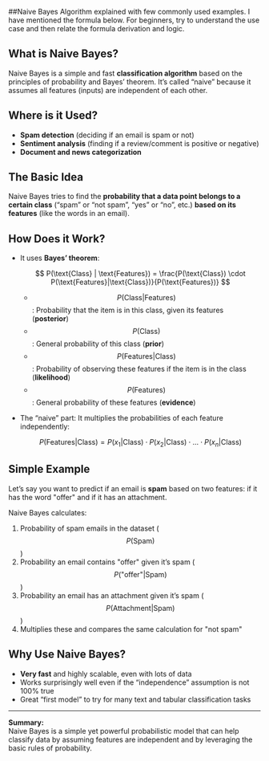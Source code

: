 ##Naive Bayes Algorithm explained with few commonly used examples. I have mentioned the formula below. For beginners, try to understand the use case and then relate the formula derivation and logic.

## What is Naive Bayes?

Naive Bayes is a simple and fast **classification algorithm** based on the principles of probability and Bayes’ theorem. It’s called “naive” because it assumes all features (inputs) are independent of each other.

## Where is it Used?

- **Spam detection** (deciding if an email is spam or not)
- **Sentiment analysis** (finding if a review/comment is positive or negative)
- **Document and news categorization**

## The Basic Idea

Naive Bayes tries to find the **probability that a data point belongs to a certain class** (“spam” or “not spam”, “yes” or “no”, etc.) **based on its features** (like the words in an email).

## How Does it Work?

- It uses **Bayes’ theorem**:

  $$
  P(\text{Class} | \text{Features}) = \frac{P(\text{Class}) \cdot P(\text{Features}|\text{Class})}{P(\text{Features})}
  $$

  - $$P(\text{Class}|\text{Features})$$: Probability that the item is in this class, given its features (**posterior**)
  - $$P(\text{Class})$$: General probability of this class (**prior**)
  - $$P(\text{Features}|\text{Class})$$: Probability of observing these features if the item is in the class (**likelihood**)
  - $$P(\text{Features})$$: General probability of these features (**evidence**)

- The “naive” part: It multiplies the probabilities of each feature independently:

  $$
  P(\text{Features}|\text{Class}) = P(x_1|\text{Class}) \cdot P(x_2|\text{Class}) \cdot ... \cdot P(x_n|\text{Class})
  $$

## Simple Example

Let’s say you want to predict if an email is **spam** based on two features: if it has the word "offer" and if it has an attachment.

Naive Bayes calculates:

1. Probability of spam emails in the dataset ($$P(\text{Spam})$$)
2. Probability an email contains "offer" given it’s spam ($$P(\text{"offer"}|\text{Spam})$$)
3. Probability an email has an attachment given it’s spam ($$P(\text{Attachment}|\text{Spam})$$)
4. Multiplies these and compares the same calculation for "not spam"

## Why Use Naive Bayes?

- **Very fast** and highly scalable, even with lots of data
- Works surprisingly well even if the “independence” assumption is not 100% true
- Great “first model” to try for many text and tabular classification tasks

***

**Summary:**  
Naive Bayes is a simple yet powerful probabilistic model that can help classify data by assuming features are independent and by leveraging the basic rules of probability.
